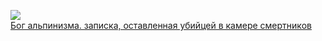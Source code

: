 ![](Бог%20альпинизма.%20записка,%20оставленная%20убийцей%20в камере%20смертников.jpg)  
[Бог альпинизма. записка, оставленная убийцей в камере смертников](Бог%20альпинизма.%20записка,%20оставленная%20убийцей%20в камере%20смертников.md)
